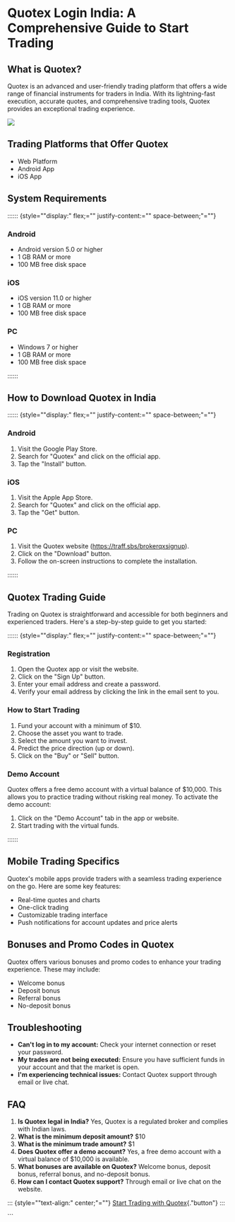 # Quotex Login India: A Comprehensive Guide to Start Trading

## What is Quotex?

Quotex is an advanced and user-friendly trading platform that offers a
wide range of financial instruments for traders in India. With its
lightning-fast execution, accurate quotes, and comprehensive trading
tools, Quotex provides an exceptional trading experience.

[![](https://static.quotex.io/files/3_en/300_250.jpg)](https://traff.sbs/brokerqxlid)

## Trading Platforms that Offer Quotex

-   Web Platform
-   Android App
-   iOS App

## System Requirements

:::::: {style=""display:" flex;="" justify-content:="" space-between;"=""}



### Android

-   Android version 5.0 or higher
-   1 GB RAM or more
-   100 MB free disk space







### iOS

-   iOS version 11.0 or higher
-   1 GB RAM or more
-   100 MB free disk space







### PC

-   Windows 7 or higher
-   1 GB RAM or more
-   100 MB free disk space



::::::

## How to Download Quotex in India

:::::: {style=""display:" flex;="" justify-content:="" space-between;"=""}



### Android

1.  Visit the Google Play Store.
2.  Search for "Quotex" and click on the official app.
3.  Tap the "Install" button.







### iOS

1.  Visit the Apple App Store.
2.  Search for "Quotex" and click on the official app.
3.  Tap the "Get" button.







### PC

1.  Visit the Quotex website (https://traff.sbs/brokerqxsignup).
2.  Click on the "Download" button.
3.  Follow the on-screen instructions to complete the installation.



::::::

## Quotex Trading Guide

Trading on Quotex is straightforward and accessible for both beginners
and experienced traders. Here\'s a step-by-step guide to get you
started:

:::::: {style=""display:" flex;="" justify-content:="" space-between;"=""}



### Registration

1.  Open the Quotex app or visit the website.
2.  Click on the "Sign Up" button.
3.  Enter your email address and create a password.
4.  Verify your email address by clicking the link in the email sent to
    you.







### How to Start Trading

1.  Fund your account with a minimum of \$10.
2.  Choose the asset you want to trade.
3.  Select the amount you want to invest.
4.  Predict the price direction (up or down).
5.  Click on the "Buy" or "Sell" button.







### Demo Account

Quotex offers a free demo account with a virtual balance of \$10,000.
This allows you to practice trading without risking real money. To
activate the demo account:

1.  Click on the "Demo Account" tab in the app or website.
2.  Start trading with the virtual funds.



::::::

## Mobile Trading Specifics

Quotex\'s mobile apps provide traders with a seamless trading experience
on the go. Here are some key features:

-   Real-time quotes and charts
-   One-click trading
-   Customizable trading interface
-   Push notifications for account updates and price alerts

## Bonuses and Promo Codes in Quotex

Quotex offers various bonuses and promo codes to enhance your trading
experience. These may include:

-   Welcome bonus
-   Deposit bonus
-   Referral bonus
-   No-deposit bonus

## Troubleshooting

-   **Can\'t log in to my account:** Check your internet connection or
    reset your password.
-   **My trades are not being executed:** Ensure you have sufficient
    funds in your account and that the market is open.
-   **I\'m experiencing technical issues:** Contact Quotex support
    through email or live chat.

## FAQ

1.  **Is Quotex legal in India?** Yes, Quotex is a regulated broker and
    complies with Indian laws.
2.  **What is the minimum deposit amount?** \$10
3.  **What is the minimum trade amount?** \$1
4.  **Does Quotex offer a demo account?** Yes, a free demo account with
    a virtual balance of \$10,000 is available.
5.  **What bonuses are available on Quotex?** Welcome bonus, deposit
    bonus, referral bonus, and no-deposit bonus.
6.  **How can I contact Quotex support?** Through email or live chat on
    the website.

::: {style=""text-align:" center;"=""}
[Start Trading with
Quotex](\%22https://traff.sbs/brokerqxsignup\%22){."button"}
:::

\`\`\`

